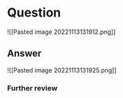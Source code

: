 # Question
![[Pasted image 20221113131912.png]]
## Answer
![[Pasted image 20221113131925.png]]

### Further review
